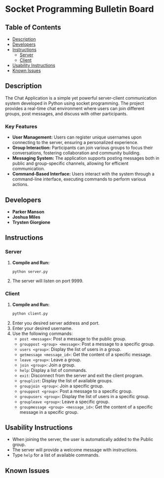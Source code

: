 # Socket Programming Bulletin Board

## Table of Contents
- [Description](#description)
- [Developers](#developers)
- [Instructions](#instructions)
  - [Server](#server)
  - [Client](#client)
- [Usability Instructions](#usability-instructions)
- [Known Issues](#known-issues)

## Description
The Chat Application is a simple yet powerful server-client communication system developed in Python using socket programming. The project provides a real-time chat environment where users can join different groups, post messages, and discuss with other participants.

### Key Features
- **User Management:** Users can register unique usernames upon connecting to the server, ensuring a personalized experience.
- **Group Interaction:** Participants can join various groups to focus their conversations, fostering collaboration and community building.
- **Messaging System:** The application supports posting messages both in public and group-specific channels, allowing for efficient communication.
- **Command-Based Interface:** Users interact with the system through a command-line interface, executing commands to perform various actions.

## Developers
- **Parker Manson**
- **Joshua Miles**
- **Trysten Giorgione**

## Instructions

### Server
1. **Compile and Run:**
    ```bash
    python server.py
    ```
2. The server will listen on port 9999.

### Client
1. **Compile and Run:**
    ```bash
    python client.py
    ```
2. Enter you desired server address and port.
3. Enter your desired username.
4. Use the following commands:
   - `post <message>`: Post a message to the public group.
   - `grouppost <group> <message>`: Post a message to a specific group.
   - `users <group>`: Display the list of users in a group.
   - `getmessage <message_id>`: Get the content of a specific message.
   - `leave <group>`: Leave a group.
   - `join <group>`: Join a group.
   - `help`: Display a list of commands.
   - `exit`: Disconnect from the server and exit the client program.
   - `grouplist`: Display the list of available groups.
   - `groupjoin <group>`: Join a specific group.
   - `grouppost <group>`: Post a message to a specific group.
   - `groupusers <group>`: Display the list of users in a specific group.
   - `groupleave <group>`: Leave a specific group.
   - `groupmessage <group> <message_id>`: Get the content of a specific message in a specific group.

## Usability Instructions
- When joining the server, the user is automatically added to the Public group.
- The server will provide a welcome message with instructions.
- Type `help` for a list of available commands.

## Known Issues

## 
